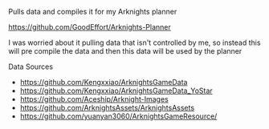 Pulls data and compiles it for my Arknights planner

https://github.com/GoodEffort/Arknights-Planner

I was worried about it pulling data that isn't controlled by me, so instead this will pre compile the data and then this data will be used by the planner


 Data Sources
 - https://github.com/Kengxxiao/ArknightsGameData
 - https://github.com/Kengxxiao/ArknightsGameData_YoStar
 - https://github.com/Aceship/Arknight-Images
 - https://github.com/ArknightsAssets/ArknightsAssets
 - https://github.com/yuanyan3060/ArknightsGameResource/
